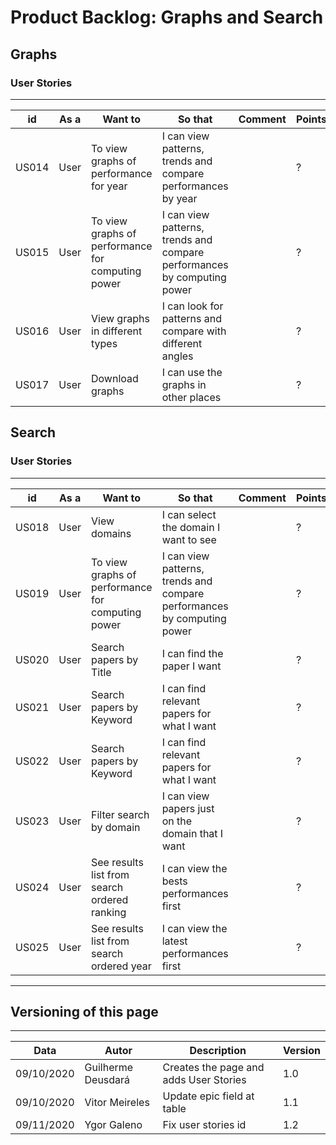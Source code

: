 # Product Backlog: Graphs and Search

## Graphs

### User Stories
----------------

|    id|  As a|                                          Want to|                                                                So that|                                    Comment|Points|Priority|
|------|------|-------------------------------------------------|-----------------------------------------------------------------------|-------------------------------------------|------|--------|
| US014|  User|           To view graphs of performance for year|           I can view patterns, trends and compare performances by year|                                           |  ?   |  Must  |
| US015|  User|To view graphs of performance for computing power|I can view patterns, trends and compare performances by computing power|                                           |  ?   |  Must  |
| US016|  User|                   View graphs in different types|              I can look for patterns and compare with different angles|                                           |  ?   |  Must  |
| US017|  User|                                  Download graphs|                                   I can use the graphs in other places|                                           |  ?   |  Must  |


## Search

### User Stories
----------------

|    id|  As a|                                          Want to|                                                                So that|                                    Comment|Points|Priority|
|------|------|-------------------------------------------------|-----------------------------------------------------------------------|-------------------------------------------|------|--------|
| US018|  User|                                     View domains|                                  I can select the domain I want to see|                                           |  ?   |  Must  |
| US019|  User|To view graphs of performance for computing power|I can view patterns, trends and compare performances by computing power|                                           |  ?   |  Must  |
| US020|  User|                           Search papers by Title|                                            I can find the paper I want|                                           |  ?   |  Must  |
| US021|  User|                         Search papers by Keyword|                             I can find relevant papers for what I want|                                           |  ?   |  Must  |
| US022|  User|                         Search papers by Keyword|                             I can find relevant papers for what I want|                                           |  ?   |  Must  |
| US023|  User|                          Filter search by domain|                       I can view papers just on the domain that I want|                                           |  ?   |  Must  |
| US024|  User|     See results list from search ordered ranking|                                I can view the bests performances first|                                           |  ?   |  Must  |
| US025|  User|        See results list from search ordered year|                               I can view the latest performances first|                                           |  ?   |  Must  |

---

## Versioning of this page
---

| Data | Autor | Description | Version |
|------|-------|-----------|--------|
| 09/10/2020 | Guilherme Deusdará | Creates the page and adds User Stories | 1.0 |
| 09/10/2020 | Vitor Meireles     | Update epic field at table | 1.1 |
| 09/11/2020 | Ygor Galeno | Fix user stories id | 1.2 |
